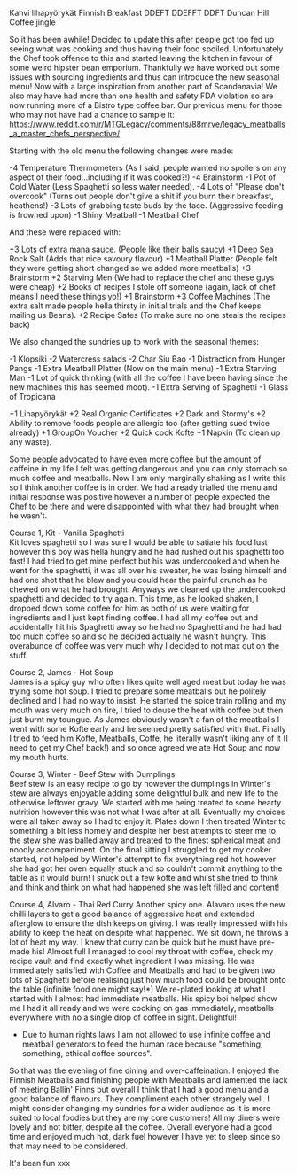 Kahvi lihapyörykät
Finnish Breakfast
DDEFT
DDEFFT
DDFT
Duncan Hill Coffee jingle

So it has been awhile! Decided to update this after people got too fed up seeing what was cooking and thus having their food spoiled.
Unfortunately the Chef took offence to this and started leaving the kitchen in favour of some weird hipster bean emporium.
Thankfully we have worked out some issues with sourcing ingredients and thus can introduce the new seasonal menu! Now with
a large inspiration from another part of Scandanavia! We also may have had more than one health and safety FDA violation so
are now running more of a Bistro type coffee bar. Our previous menu for those who may not have had a chance to sample it:
https://www.reddit.com/r/MTGLegacy/comments/88mrve/legacy_meatballs_a_master_chefs_perspective/

Starting with the old menu the following changes were made:

-4 Temperature Thermometers (As I said, people wanted no spoilers on any aspect of their food...including if it was cooked?!)
-4 Brainstorm
-1 Pot of Cold Water (Less Spaghetti so less water needed).
-4 Lots of "Please don't overcook" (Turns out people don't give a shit if you burn their breakfast, heathens!)
-3 Lots of grabbing taste buds by the face. (Aggressive feeding is frowned upon)
-1 Shiny Meatball
-1 Meatball Chef

And these were replaced with:

+3 Lots of extra mana sauce. (People like their balls saucy)
+1 Deep Sea Rock Salt (Adds that nice savoury flavour)
+1 Meatball Platter (People felt they were getting short changed so we added more meatballs)
+3 Brainstorm 
+2 Starving Men (We had to replace the chef and these guys were cheap)
+2 Books of recipes I stole off someone (again, lack of chef means I need these things yo!)
+1 Brainstorm
+3 Coffee Machines (The extra salt made people hella thirsty in initial trials and the Chef keeps mailing us Beans).
+2 Recipe Safes (To make sure no one steals the recipes back)

We also changed the sundries up to work with the seasonal themes:

-1 Klopsiki
-2 Watercress salads
-2 Char Siu Bao
-1 Distraction from Hunger Pangs
-1 Extra Meatball Platter (Now on the main menu)
-1 Extra Starving Man
-1 Lot of quick thinking (with all the coffee I have been having since the new machines this has seemed moot).
-1 Extra Serving of Spaghetti
-1 Glass of Tropicana

+1 Lihapyörykät
+2 Real Organic Certificates
+2 Dark and Stormy's
+2 Ability to remove foods people are allergic too (after getting sued twice already)
+1 GroupOn Voucher
+2 Quick cook Kofte
+1 Napkin (To clean up any waste).


Some people advocated to have even more coffee but the amount of caffeine in my life I felt was getting dangerous
and you can only stomach so much coffee and meatballs. Now I am only marginally shaking as I write this so I think
another coffee is in order.  We had already trialled the menu and initial response was positive however a number 
of people expected the Chef to be there and were disappointed with what they had brought when he wasn't.  

Course 1, Kit - Vanilla Spaghetti  
Kit loves spaghetti so I was sure I would be able to satiate his food lust however this boy was hella hungry
and he had rushed out his spaghetti too fast! I had tried to get mine perfect but his was undercooked and when 
he went for the spaghetti, it was all over his sweater, he was losing himself and had one shot that he blew and
you could hear the painful crunch as he chewed on what he had brought. Anyways we cleaned up the undercooked spaghetti 
and decided to try again. This time, as he looked shaken, I dropped down some coffee for him as both of us were waiting 
for ingredients and I just kept finding coffee. I had all my coffee out  and accidentally hit his Spaghetti away so he had 
no Spaghetti and he had had too much coffee so and so he decided actually he wasn't hungry. This overabunce of coffee was 
very much why I decided to not max out on the stuff.

Course 2, James - Hot Soup  
James is a spicy guy who often likes quite well aged meat but today he was trying some hot soup.  I tried to 
prepare some meatballs but he politely declined and I had no way to insist. He started the spice train rolling
and my mouth was very much on fire, I tried to douse the heat with coffee but then just burnt my toungue. 
As James obviously wasn't a fan of the meatballs I went with some Kofte early and he seemed pretty satisfied with that.
Finally I tried to feed him Kofte, Meatballs, Coffe, he literally wasn't liking any of it (I need to get my Chef back!) 
and so once agreed we ate Hot Soup and now my mouth hurts.

Course 3, Winter - Beef Stew with Dumplings  
Beef stew is an easy recipe to go by however the dumplings in Winter's stew are always enjoyable adding some delightful
bulk and new life to the otherwise leftover gravy. We started with me being treated to some hearty nutrition however this 
was not what I was after at all. Eventually my choices were all taken away so I had to enjoy it. Plates down I then treated
Winter to something a bit less homely and despite her best attempts to steer me to the stew she was balled away and treated
to the finest spherical meat and noodly accompaniment. On the final sitting I struggled to get my cooker started, not helped
by Winter's attempt to fix everything red hot however she had got her oven equally stuck and so couldn't commit anything to the 
table as it would burn! I snuck out a few kofte and whilst she tried to think and think and think on what had happened she was
left filled and content!

Course 4, Alvaro - Thai Red Curry
Another spicy one. Alavaro uses the new chilli layers to get a good balance of aggressive heat and extended afterglow to ensure
the dish keeps on giving. I was really impressed with his ability to keep the heat on despite what happened. We sit down, he throws 
a lot of heat my way. I knew that curry can be quick but he must have pre-made his! Almost full I managed to cool my throat with coffee,
check my recipe vault and find exactly what ingredient I was missing. He was immediately satisfied with Coffee and Meatballs and had 
to be given two lots of Spaghetti before realising just how much food could be brought onto the table (infinite food one might say!*)
We re-plated looking at what I started with I almost had immediate meatballs. His spicy boi helped show me I had it all ready and 
we were cooking on gas immediately, meatballs everywhere with no a single drop of coffee in sight. Delightful! 


* Due to human rights laws I am not allowed to use infinite coffee and meatball generators to feed the human race because "something,
something, ethical coffee sources".


So that was the evening of fine dining and over-caffeination. I enjoyed the Finnish Meatballs and finishing people with Meatballs 
and lamented the lack of meeting Ballin' Finns but overall I think that I had a good menu and a good balance of
flavours. 
They compliment each other strangely well. I might consider changing my sundries for a wider audience
as it is more suited to local foodies but they are my core customers! All my diners were lovely and not bitter, 
despite all the coffee. Overall everyone had a good time and enjoyed much hot, dark fuel however I have yet to sleep
since so that may need to be considered.

It's bean fun xxx  
